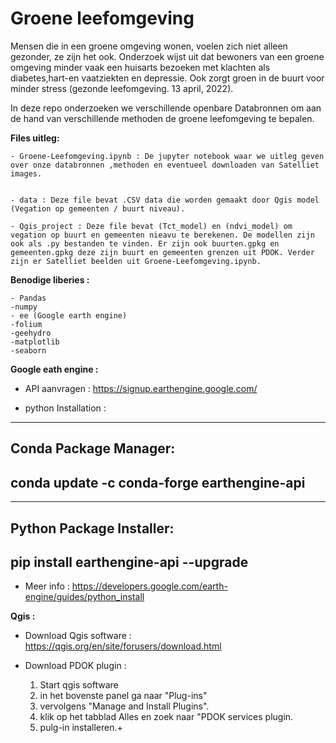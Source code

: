 #  Groene leefomgeving

Mensen die in een groene omgeving wonen, voelen zich niet alleen gezonder, ze zijn het ook. Onderzoek wijst uit dat bewoners van een groene omgeving minder vaak een huisarts bezoeken met klachten als diabetes,hart-en vaatziekten en depressie. Ook zorgt groen in de buurt voor minder stress (gezonde leefomgeving. 13 april, 2022). 

In deze repo onderzoeken we verschillende openbare Databronnen om aan de hand van verschillende methoden de groene leefomgeving te bepalen. 



**Files uitleg:** 

    - Groene-Leefomgeving.ipynb : De jupyter notebook waar we uitleg geven over onze databronnen ,methoden en eventueel downloaden van Satelliet  images. 


    - data : Deze file bevat .CSV data die worden gemaakt door Qgis model (Vegation op gemeenten / buurt niveau). 

    - Qgis_project : Deze file bevat (Tct_model) en (ndvi_model) om vegation op buurt en gemeenten nieavu te berekenen. De modellen zijn ook als .py bestanden te vinden. Er zijn ook buurten.gpkg en gemeenten.gpkg deze zijn buurt en gemeenten grenzen uit PDOK. Verder zijn er Satelliet beelden uit Groene-Leefomgeving.ipynb. 


**Benodige liberies :** 

    - Pandas 
    -numpy 
    - ee (Google earth engine) 
    -folium 
    -geehydro 
    -matplotlib
    -seaborn  


**Google eath engine :**

- API aanvragen : https://signup.earthengine.google.com/ 

- python Installation : 
    

------------------------------
Conda Package Manager:
------------------------------
conda update -c conda-forge earthengine-api
------------------------------

---------------------------
Python Package Installer: 
-------------------------
pip install earthengine-api --upgrade
------------------------- 

- Meer info :
    https://developers.google.com/earth-engine/guides/python_install 


**Qgis :**

- Download Qgis software : 
    https://qgis.org/en/site/forusers/download.html 

- Download PDOK plugin :
    1. Start qgis software 
    2. in het bovenste panel ga naar "Plug-ins"
    3. vervolgens "Manage and Install Plugins".
    4. klik op het tabblad Alles en zoek naar "PDOK services plugin.
    5. pulg-in installeren.+ 
    
